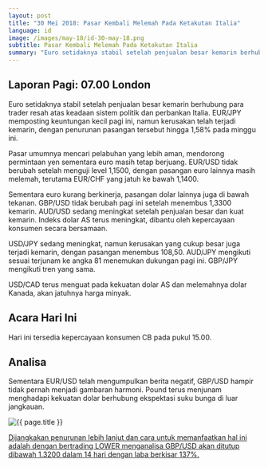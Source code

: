```yaml
---
layout: post
title: "30 Mei 2018: Pasar Kembali Melemah Pada Ketakutan Italia"
language: id
image: /images/may-18/id-30-may-18.png
subtitle: Pasar Kembali Melemah Pada Ketakutan Italia
summary: "Euro setidaknya stabil setelah penjualan besar kemarin berhubung para trader resah atas keadaan sistem politik dan perbankan Italia. EUR/JPY memposting keuntungan kecil pagi ini, namun kerusakan telah terjadi kemarin, dengan penurunan pasangan tersebut hingga 1,58% pada minggu ini"
---
```

## Laporan Pagi: 07.00 London

Euro setidaknya stabil setelah penjualan besar kemarin berhubung para trader resah atas keadaan sistem politik dan perbankan Italia. EUR/JPY memposting keuntungan kecil pagi ini, namun kerusakan telah terjadi kemarin, dengan penurunan pasangan tersebut hingga 1,58% pada minggu ini.

Pasar umumnya mencari pelabuhan yang lebih aman, mendorong permintaan yen sementara euro masih tetap berjuang. EUR/USD tidak berubah setelah menguji level 1,1500, dengan pasangan euro lainnya masih melemah, terutama EUR/CHF yang jatuh ke bawah 1,1400.

Sementara euro kurang berkinerja, pasangan dolar lainnya juga di bawah tekanan. GBP/USD tidak berubah pagi ini setelah menembus 1,3300 kemarin. AUD/USD sedang meningkat setelah penjualan besar dan kuat kemarin. Indeks dolar AS terus meningkat, dibantu oleh kepercayaan konsumen secara bersamaan.

USD/JPY sedang meningkat, namun kerusakan yang cukup besar juga terjadi kemarin, dengan pasangan menembus 108,50. AUD/JPY mengikuti sesuai terjunam ke angka 81 menemukan dukungan pagi ini. GBP/JPY mengikuti tren yang sama.

USD/CAD terus menguat pada kekuatan dolar AS dan melemahnya dolar Kanada, akan jatuhnya harga minyak.

## Acara Hari Ini

Hari ini tersedia kepercayaan konsumen CB pada pukul 15.00.

## Analisa

Sementara EUR/USD telah mengumpulkan berita negatif, GBP/USD hampir tidak pernah menjadi gambaran harmoni. Pound terus menjunam menghadapi kekuatan dolar berhubung ekspektasi suku bunga di luar jangkauan.

<img src="{{ site.url }}/images/may-18/id-30-may-18.png" alt="{{ page.title }}" title="{{ page.title }}">

<a href="%LINK%%currency=USD&market=forex&underlying=frxGBPUSD&formname=higherlower&duration_amount=14&duration_units=d&expiry_type=duration&amount=10&amount_type=payout&barrier=1.3200" target="_blank">Dijangkakan penurunan lebih lanjut dan cara untuk memanfaatkan hal ini adalah dengan bertrading LOWER menganalisa GBP/USD akan ditutup dibawah 1.3200 dalam 14 hari dengan laba berkisar 137%.</a>

